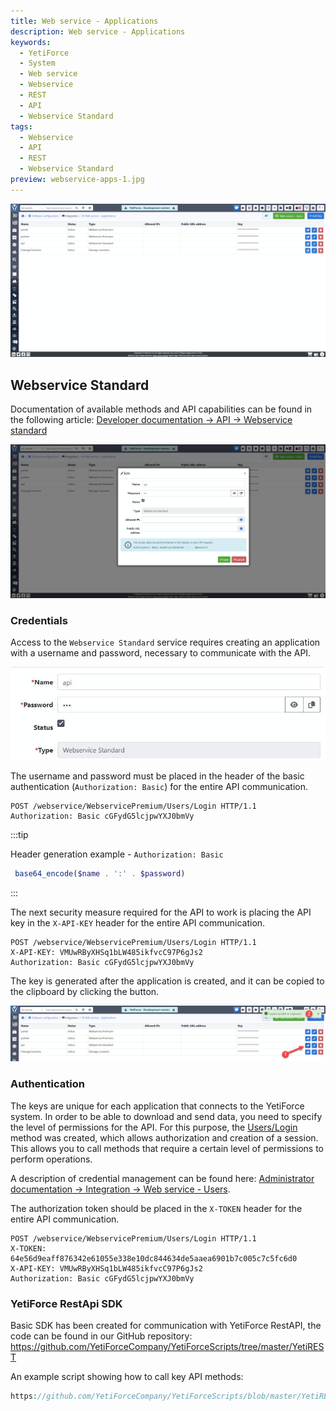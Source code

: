```yaml
---
title: Web service - Applications
description: Web service - Applications
keywords:
  - YetiForce
  - System
  - Web service
  - Webservice
  - REST
  - API
  - Webservice Standard
tags:
  - Webservice
  - API
  - REST
  - Webservice Standard
preview: webservice-apps-1.jpg
---
```


![webservice-apps-1.jpg](webservice-apps-1.jpg)

## Webservice Standard

Documentation of available methods and API capabilities can be found in the following article: [Developer documentation → API → Webservice standard](/developer-guides/api/WebserviceStandard)

![WebserviceStandard.jpg](WebserviceStandard.jpg)

### Credentials

Access to the `Webservice Standard` service requires creating an application with a username and password, necessary to communicate with the API.

![WebserviceStandard-login-pass.jpg](WebserviceStandard-login-pass.jpg)

The username and password must be placed in the header of the basic authentication (`Authorization: Basic`) for the entire API communication.

```http
POST /webservice/WebservicePremium/Users/Login HTTP/1.1
Authorization: Basic cGFydG5lcjpwYXJ0bmVy
```

:::tip

Header generation example - `Authorization: Basic`

```php
 base64_encode($name . ':' . $password)
```

:::

The next security measure required for the API to work is placing the API key in the `X-API-KEY` header for the entire API communication.

```http
POST /webservice/WebservicePremium/Users/Login HTTP/1.1
X-API-KEY: VMUwRByXHSq1bLW485ikfvcC97P6gJs2
Authorization: Basic cGFydG5lcjpwYXJ0bmVy
```

The key is generated after the application is created, and it can be copied to the clipboard by clicking the <kbd><span class="fas fa-copy u-cursor-pointer"></span></kbd> button.

![WebserviceStandard-api-key.jpg](WebserviceStandard-api-key.jpg)

### Authentication

The keys are unique for each application that connects to the YetiForce system. In order to be able to download and send data, you need to specify the level of permissions for the API. For this purpose, the [Users/Login](/6.4.0/developer-guides/api/WebserviceStandard#tag/Users/operation/1ac849ff510b6b65243b46ffb9e48a9b) method was created, which allows authorization and creation of a session. This allows you to call methods that require a certain level of permissions to perform operations.

A description of credential management can be found here: [Administrator documentation → Integration → Web service - Users](/administrator-guides/integration/webservice-users/).

The authorization token should be placed in the `X-TOKEN` header for the entire API communication.

```http
POST /webservice/WebservicePremium/Users/Login HTTP/1.1
X-TOKEN: 64e56d9eaff876342e61055e338e10dc844634de5aaea6901b7c005c7c5fc6d0
X-API-KEY: VMUwRByXHSq1bLW485ikfvcC97P6gJs2
Authorization: Basic cGFydG5lcjpwYXJ0bmVy
```

### YetiForce RestApi SDK

Basic SDK has been created for communication with YetiForce RestAPI, the code can be found in our GitHub repository: https://github.com/YetiForceCompany/YetiForceScripts/tree/master/YetiREST

An example script showing how to call key API methods:

```php reference
https://github.com/YetiForceCompany/YetiForceScripts/blob/master/YetiREST/index.php#L34-L68
```
